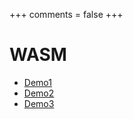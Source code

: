 +++
comments = false
+++

# WASM

- [Demo1](/wasm/demo01.html)
- [Demo2](/wasm/demo02.html)
- [Demo3](/wasm/demo03/)
